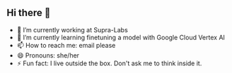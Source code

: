 ## Hi there 👋

- 🔭 I’m currently working at Supra-Labs
- 🌱 I’m currently learning finetuning a model with Google Cloud Vertex AI
- 📫 How to reach me: email please
- 😄 Pronouns: she/her
- ⚡ Fun fact: I live outside the box. Don't ask me to think inside it.

